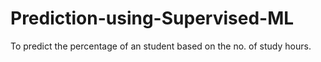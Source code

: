 # Prediction-using-Supervised-ML
To predict the percentage of an student based on the no. of study hours.

